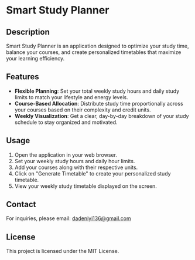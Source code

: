 # Smart Study Planner

## Description
Smart Study Planner is an application designed to optimize your study time, balance your courses, and create personalized timetables that maximize your learning efficiency.

## Features
- **Flexible Planning**: Set your total weekly study hours and daily study limits to match your lifestyle and energy levels.
- **Course-Based Allocation**: Distribute study time proportionally across your courses based on their complexity and credit units.
- **Weekly Visualization**: Get a clear, day-by-day breakdown of your study schedule to stay organized and motivated.

## Usage
1. Open the application in your web browser.
2. Set your weekly study hours and daily hour limits.
3. Add your courses along with their respective units.
4. Click on "Generate Timetable" to create your personalized study timetable.
5. View your weekly study timetable displayed on the screen.

## Contact
For inquiries, please email: dadeniyi136@gmail.com

## License
This project is licensed under the MIT License.
